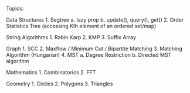 Topics:

Data Structures 
    1. Segtree
        a. lazy prop
        b. update(), query(), get() 
    2. Order Statistics Tree (accessing Kth element of an ordered set/map)

String Algorithms 
    1. Rabin Karp 
    2. KMP 
    3. Suffix Array

Graph 
    1. SCC 
    2. Maxflow / Minimum Cut / Bipartite Matching 
    3. Matching Algorithm (Hungarian) 
    4. MST
        a. Degree Restriction
        b. Directed MST algorithm

Mathematics 
    1. Combinatorics 
    2. FFT

Geometry
    1. Circles
    2. Polygons
    3. Triangles

